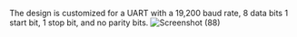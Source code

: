 The design is customized for a UART with a 19,200 baud rate, 8 data bits 1 start bit, 1 stop bit, and no parity bits.
![Screenshot (88)](https://github.com/psychingshadow/UART/assets/121498733/22eddd8c-2c86-415c-9dff-421638bf588f)
